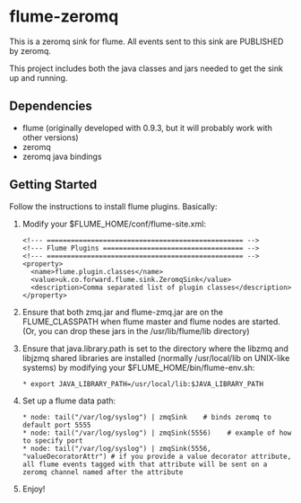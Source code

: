 flume-zeromq
============

This is a zeromq sink for flume. All events sent to this sink are PUBLISHED by zeromq.

This project includes both the java classes and jars needed to get the sink up and running.

Dependencies
------------

* flume (originally developed with 0.9.3, but it will probably work with other versions)
* zeromq
* zeromq java bindings

Getting Started
---------------

Follow the instructions to install flume plugins. Basically:

1. Modify your $FLUME_HOME/conf/flume-site.xml:

       <!--- ================================================= -->
       <!--- Flume Plugins =================================== -->
       <!--- ================================================= -->
       <property>
         <name>flume.plugin.classes</name>
         <value>uk.co.forward.flume.sink.ZeromqSink</value>
         <description>Comma separated list of plugin classes</description>
       </property>

2. Ensure that both zmq.jar and flume-zmq.jar are on the FLUME_CLASSPATH
when flume master and flume nodes are started. (Or, you can drop these jars in the /usr/lib/flume/lib directory)

3. Ensure that java.library.path is set to the directory where the libzmq and libjzmq shared libraries are installed (normally /usr/local/lib on UNIX-like systems) by modifying your $FLUME_HOME/bin/flume-env.sh:

       * export JAVA_LIBRARY_PATH=/usr/local/lib:$JAVA_LIBRARY_PATH

4. Set up a flume data path:

       * node: tail("/var/log/syslog") | zmqSink    # binds zeromq to default port 5555
       * node: tail("/var/log/syslog") | zmqSink(5556)    # example of how to specify port
       * node: tail("/var/log/syslog") | zmqSink(5556, "valueDecoratorAttr") # if you provide a value decorator attribute, all flume events tagged with that attribute will be sent on a zeromq channel named after the attribute

5. Enjoy!

